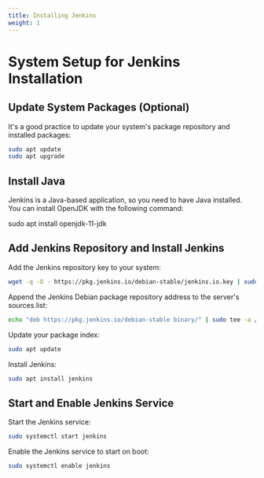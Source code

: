 ```yaml
---
title: Installing Jenkins
weight: 1
---
```

# System Setup for Jenkins Installation

## Update System Packages (Optional)
It's a good practice to update your system's package repository and installed packages:
```bash
sudo apt update
sudo apt upgrade
```
## Install Java
Jenkins is a Java-based application, so you need to have Java installed. You can install OpenJDK with the following command:

sudo apt install openjdk-11-jdk

## Add Jenkins Repository and Install Jenkins
Add the Jenkins repository key to your system:

```bash
wget -q -O - https://pkg.jenkins.io/debian-stable/jenkins.io.key | sudo apt-key add -
```

Append the Jenkins Debian package repository address to the server's sources.list:

```bash
echo "deb https://pkg.jenkins.io/debian-stable binary/" | sudo tee -a /etc/apt/sources.list
```

Update your package index:

```bash
sudo apt update
```

Install Jenkins:

```bash
sudo apt install jenkins
```

## Start and Enable Jenkins Service

Start the Jenkins service:

```bash
sudo systemctl start jenkins
```

Enable the Jenkins service to start on boot:

```bash
sudo systemctl enable jenkins
```